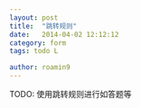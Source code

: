 ```yaml
---
layout: post
title:  "跳转规则"
date:   2014-04-02 12:12:12
category: form
tags: todo L

author: roamin9
---
```


TODO: 使用跳转规则进行如答题等
